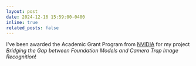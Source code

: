 ```yaml
---
layout: post
date: 2024-12-16 15:59:00-0400
inline: true
related_posts: false
---
```


I've been awarded the Academic Grant Program from [NVIDIA](https://www.nvidia.com/en-us/industries/higher-education-research/academic-grant-program/) for my project *Bridging the Gap between Foundation Models and Camera Trap Image Recognition*!